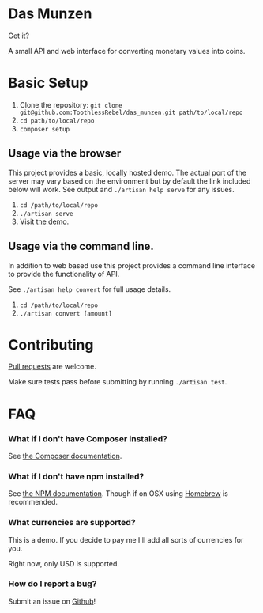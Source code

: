 # Das Munzen
Get it?

A small API and web interface for converting monetary values into coins.

# Basic Setup
1. Clone the repository:
`git clone git@github.com:ToothlessRebel/das_munzen.git path/to/local/repo`
1. `cd path/to/local/repo`
1. `composer setup`

## Usage via the browser
This project provides a basic, locally hosted demo. The actual port of the server may vary based on the 
environment but by default the link included below will work. See output and `./artisan help serve` for
any issues.

1. `cd /path/to/local/repo`
2. `./artisan serve`
3. Visit [the demo](https://localhost:8080).

## Usage via the command line.
In addition to web based use this project provides a command line interface to provide the functionality of
API.

See `./artisan help convert` for full usage details.

1. `cd /path/to/local/repo`
2. `./artisan convert [amount]`

# Contributing
[Pull requests](https://github.com/ToothlessRebel/das_munzen/pulls) are welcome.

Make sure tests pass before submitting by running `./artisan test`.

# FAQ

### What if I don't have Composer installed?
See [the Composer documentation](https://getcomposer.org/doc/00-intro.md).

### What if I don't have npm installed?
See [the NPM documentation](https://docs.npmjs.com/downloading-and-installing-node-js-and-npm). Though
if on OSX using [Homebrew](https://brew.sh/) is recommended.

### What currencies are supported?
This is a demo. If you decide to pay me I'll add all sorts of currencies for you.

Right now, only USD is supported.

### How do I report a bug?
Submit an issue on [Github](https://github.com/ToothlessRebel/das_munzen/issues/new)!
